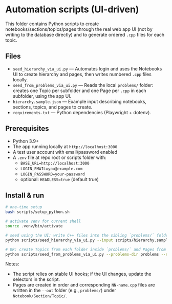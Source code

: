 # Automation scripts (UI-driven)

This folder contains Python scripts to create notebooks/sections/topics/pages through the real web app UI (not by writing to the database directly) and to generate ordered `.cpp` files for each topic.

## Files
- `seed_hierarchy_via_ui.py` — Automates login and uses the Notebooks UI to create hierarchy and pages, then writes numbered `.cpp` files locally.
- `seed_from_problems_via_ui.py` — Reads the local `problems/` folder: creates one Topic per subfolder and one Page per `.cpp` in each subfolder, using the app UI.
- `hierarchy.sample.json` — Example input describing notebooks, sections, topics, and pages to create.
- `requirements.txt` — Python dependencies (Playwright + dotenv).

## Prerequisites
- Python 3.9+
- The app running locally at `http://localhost:3000`
- A test user account with email/password enabled
- A `.env` file at repo root or scripts folder with:
  - `BASE_URL=http://localhost:3000`
  - `LOGIN_EMAIL=you@example.com`
  - `LOGIN_PASSWORD=your-password`
  - optional: `HEADLESS=true` (default true)

## Install & run

```bash
# one-time setup
bash scripts/setup_python.sh

# activate venv for current shell
source .venv/bin/activate

# seed using the UI; write C++ files into the sibling `problems/` folder
python scripts/seed_hierarchy_via_ui.py --input scripts/hierarchy.sample.json --out problems --headed

# OR: create Topics from each folder inside `problems/` and Pages from each `.cpp`
python scripts/seed_from_problems_via_ui.py --problems-dir problems --notebook dsa --section problems --headed
```

Notes:
- The script relies on stable UI hooks; if the UI changes, update the selectors in the script.
- Pages are created in order and corresponding `NN-name.cpp` files are written in the `--out` folder (e.g., `problems/`) under `Notebook/Section/Topic/`.
